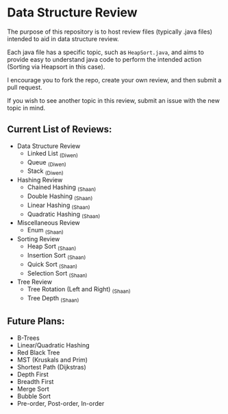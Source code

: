 # Data Structure Review

The purpose of this repository is to host review files (typically .java files) intended to aid in data structure review.    

Each java file has a specific topic, such as `HeapSort.java`, and aims to provide easy to understand java code to perform the
intended action (Sorting via Heapsort in this case).    

I encourage you to fork the repo, create your own review, and then submit a pull request.    

If you wish to see another topic in this review, submit an issue with the new topic in mind.    

## Current List of Reviews:  

- Data Structure Review  
  - Linked List <sub>(Diwen)</sub>
  - Queue <sub>(Diwen)</sub>
  - Stack <sub>(Diwen)</sub>    
- Hashing Review  
  - Chained Hashing <sub>(Shaan)</sub> 
  - Double Hashing <sub>(Shaan)</sub>
  - Linear Hashing <sub>(Shaan)</sub>  
  - Quadratic Hashing <sub>(Shaan)</sub>        
- Miscellaneous Review  
  - Enum <sub>(Shaan)</sub>    
- Sorting Review  
  - Heap Sort <sub>(Shaan)</sub>    
  - Insertion Sort <sub>(Shaan)</sub>    
  - Quick Sort <sub>(Shaan)</sub>    
  - Selection Sort <sub>(Shaan)</sub>    
- Tree Review  
  - Tree Rotation (Left and Right) <sub>(Shaan)</sub>  
  - Tree Depth <sub>(Shaan)</sub>   

## Future Plans:
- B-Trees
- Linear/Quadratic Hashing
- Red Black Tree
- MST (Kruskals and Prim)
- Shortest Path (Dijkstras)
- Depth First
- Breadth First
- Merge Sort  
- Bubble Sort
- Pre-order, Post-order, In-order
